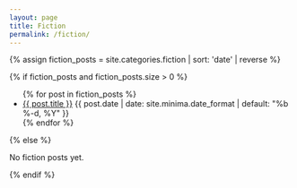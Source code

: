 ```yaml
---
layout: page
title: Fiction
permalink: /fiction/
---
```


{% assign fiction_posts = site.categories.fiction | sort: 'date' | reverse %}

{% if fiction_posts and fiction_posts.size > 0 %}
<ul>
{% for post in fiction_posts %}
  <li>
    <a href="{{ post.url | relative_url }}">{{ post.title }}</a>
    <span class="post-meta">{{ post.date | date: site.minima.date_format | default: "%b %-d, %Y" }}</span>
  </li>
{% endfor %}
</ul>
{% else %}
<p>No fiction posts yet.</p>
{% endif %}

